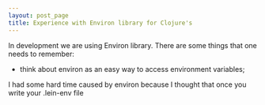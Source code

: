 ```yaml
---
layout: post_page
title: Experience with Environ library for Clojure's
---
```


In development we are using Environ library. There are some things that one needs to remember:
* think about environ as an easy way to access environment variables;

I had some hard time caused by environ because I thought that once you write your .lein-env file
